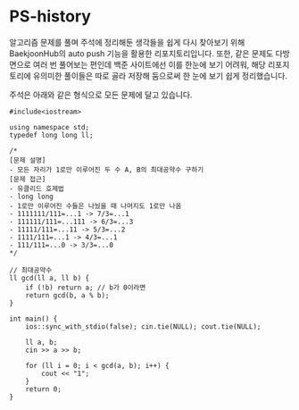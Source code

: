 # PS-history
알고리즘 문제를 풀며 주석에 정리해둔 생각들을 쉽게 다시 찾아보기 위해 BaekjoonHub의 auto push 기능을 활용한 리포지토리입니다. 또한, 같은 문제도 다방면으로 여러 번 풀어보는 편인데 백준 사이트에선 이를 한눈에 보기 어려워, 해당 리포지토리에 유의미한 풀이들은 따로 골라 저장해 둠으로써 한 눈에 보기 쉽게 정리했습니다.

주석은 아래와 같은 형식으로 모든 문제에 달고 있습니다.
```
#include<iostream>

using namespace std;
typedef long long ll;

/*
[문제 설명]
- 모든 자리가 1로만 이루어진 두 수 A, B의 최대공약수 구하기
[문제 접근]
- 유클리드 호제법
- long long
- 1로만 이루어진 수들은 나눴을 때 나머지도 1로만 나옴
- 1111111/111=...1 -> 7/3=...1
- 111111/111=...111 -> 6/3=...3
- 11111/111=...11 -> 5/3=...2
- 1111/111=...1 -> 4/3=...1
- 111/111=...0 -> 3/3=...0
*/

// 최대공약수
ll gcd(ll a, ll b) {
	if (!b) return a; // b가 0이라면
	return gcd(b, a % b);
}

int main() {
	ios::sync_with_stdio(false); cin.tie(NULL); cout.tie(NULL);

	ll a, b;
	cin >> a >> b;

	for (ll i = 0; i < gcd(a, b); i++) {
		cout << "1";
	}
	return 0;
}

```
